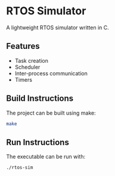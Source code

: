 ﻿# RTOS Simulator

A lightweight RTOS simulator written in C.

## Features

- Task creation 
- Scheduler 
- Inter-process communication 
- Timers 

## Build Instructions

The project can be built using make:

```bash
make
```

## Run Instructions

The executable can be run with:

```bash
./rtos-sim
```
